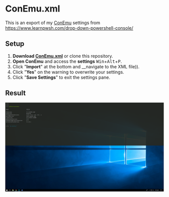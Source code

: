 # ConEmu.xml

This is an export of my [ConEmu](https://conemu.github.io/) settings from https://www.learnpwsh.com/drop-down-powershell-console/

## Setup

1. __Download [ConEmu.xml](ConEmu.xml)__ or clone this repository.
2. __Open ConEmu__ and access the __settings__ <kbd>Win</kbd>+<kbd>Alt</kbd>+<kbd>P</kbd>.
3. Click "__Import__" at the bottom and __navigate to the XML file)).
4. Click "__Yes__" on the warning to overwrite your settings.
5. Click "__Save Settings__" to exit the settings pane.

## Result

![Results](screenshot.png)